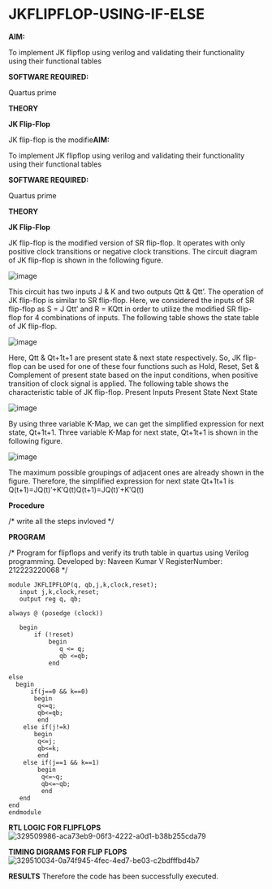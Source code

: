 # JKFLIPFLOP-USING-IF-ELSE

**AIM:** 

To implement  JK flipflop using verilog and validating their functionality using their functional tables

**SOFTWARE REQUIRED:**

Quartus prime

**THEORY**

**JK Flip-Flop**

JK flip-flop is the modifie**AIM:** 

To implement  JK flipflop using verilog and validating their functionality using their functional tables

**SOFTWARE REQUIRED:**

Quartus prime

**THEORY**

**JK Flip-Flop**

JK flip-flop is the modified version of SR flip-flop. It operates with only positive clock transitions or negative clock transitions. The circuit diagram of JK flip-flop is shown in the following figure.

![image](https://github.com/naavaneetha/JKFLIPFLOP-USING-IF-ELSE/assets/154305477/a649c30b-232b-4558-b188-fd6c09845180)


This circuit has two inputs J & K and two outputs Qtt & Qtt’. The operation of JK flip-flop is similar to SR flip-flop. Here, we considered the inputs of SR flip-flop as S = J Qtt’ and R = KQtt in order to utilize the modified SR flip-flop for 4 combinations of inputs. The following table shows the state table of JK flip-flop.

![image](https://github.com/naavaneetha/JKFLIPFLOP-USING-IF-ELSE/assets/154305477/c4360742-e8a8-4937-b089-c46c0433f9a3)

 
Here, Qtt & Qt+1t+1 are present state & next state respectively. So, JK flip-flop can be used for one of these four functions such as Hold, Reset, Set & Complement of present state based on the input conditions, when positive transition of clock signal is applied. The following table shows the characteristic table of JK flip-flop. Present Inputs Present State Next State
 
![image](https://github.com/naavaneetha/JKFLIPFLOP-USING-IF-ELSE/assets/154305477/6c275261-a6d5-4c37-a3a7-1e88ca11c4cd)

By using three variable K-Map, we can get the simplified expression for next state, Qt+1t+1. Three variable K-Map for next state, Qt+1t+1 is shown in the following figure.
 
![image](https://github.com/naavaneetha/JKFLIPFLOP-USING-IF-ELSE/assets/154305477/5174f41b-0ce0-4329-a372-6d1943ea6673)

The maximum possible groupings of adjacent ones are already shown in the figure. Therefore, the simplified expression for next state Qt+1t+1 is Q(t+1)=JQ(t)′+K′Q(t)Q(t+1)=JQ(t)′+K′Q(t)

**Procedure**

/* write all the steps invloved */

**PROGRAM**

/* Program for flipflops and verify its truth table in quartus using Verilog programming. 
Developed by: Naveen Kumar V
RegisterNumber: 212223220068
*/
~~~
module JKFLIPFLOP(q, qb,j,k,clock,reset);
   input j,k,clock,reset;
   output reg q, qb;
    
always @ (posedge (clock))

   begin 
       if (!reset)
           begin
              q <= q;
              qb <=qb;
           end   
       
else
  begin
      if(j==0 && k==0)
   	   begin
   		q<=q;
   		qb<=qb;
   		end
   	else if(j!=k)
   	   begin
   		q<=j;
   		qb<=k;
   		end
   	else if(j==1 && k==1)
   	    begin
   		 q<=~q;
   		 qb<=~qb;
   		 end
   end
end	
endmodule
~~~
**RTL LOGIC FOR FLIPFLOPS**
![329509986-aca73eb9-06f3-4222-a0d1-b38b255cda79](https://github.com/04Varsha/JKFLIPFLOP-USING-IF-ELSE/assets/149035374/84cbcf9e-13f5-4361-b2ad-63c0b85495a0)

**TIMING DIGRAMS FOR FLIP FLOPS**
![329510034-0a74f945-4fec-4ed7-be03-c2bdfffbd4b7](https://github.com/04Varsha/JKFLIPFLOP-USING-IF-ELSE/assets/149035374/7282ba99-6907-4725-b503-ee51aef5f48f)

**RESULTS**
Therefore the code has been successfully executed.
